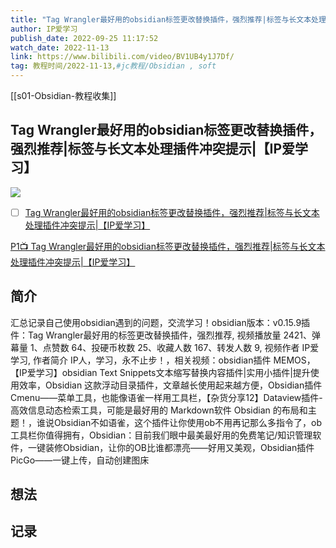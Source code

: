 ```yaml
---
title: "Tag Wrangler最好用的obsidian标签更改替换插件，强烈推荐|标签与长文本处理插件冲突提示|【IP爱学习】"
author: IP爱学习
publish_date: 2022-09-25 11:17:52
watch_date: 2022-11-13
link: https://www.bilibili.com/video/BV1UB4y1J7Df/
tag: 教程时间/2022-11-13,#jc教程/Obsidian , soft
---
```

[[s01-Obsidian-教程收集]]
## Tag Wrangler最好用的obsidian标签更改替换插件，强烈推荐|标签与长文本处理插件冲突提示|【IP爱学习】
![](http://i2.hdslb.com/bfs/archive/e7e0c71ea1fe511a9052f1712b7c99754c60f021.jpg)

- [ ] [Tag Wrangler最好用的obsidian标签更改替换插件，强烈推荐|标签与长文本处理插件冲突提示|【IP爱学习】](https://www.bilibili.com/video/BV1UB4y1J7Df/)

[P1📺 Tag Wrangler最好用的obsidian标签更改替换插件，强烈推荐|标签与长文本处理插件冲突提示|【IP爱学习】](https://www.bilibili.com/video/BV1UB4y1J7Df/?p=1)



## 简介
汇总记录自己使用obsidian遇到的问题，交流学习！obsidian版本：v0.15.9插件：Tag Wrangler最好用的标签更改替换插件，强烈推荐, 视频播放量 2421、弹幕量 1、点赞数 64、投硬币枚数 25、收藏人数 167、转发人数 9, 视频作者 IP爱学习, 作者简介 IP人，学习，永不止步！，相关视频：obsidian插件 MEMOS，【IP爱学习】obsidian Text Snippets文本缩写替换内容插件|实用小插件|提升使用效率，Obsidian 这款浮动目录插件，文章越长使用起来越方便，Obsidian插件Cmenu——菜单工具，也能像语雀一样用工具栏，【杂货分享12】Dataview插件-高效信息动态检索工具，可能是最好用的 Markdown软件 Obsidian 的布局和主题！，谁说Obsidian不如语雀，这个插件让你使用ob不用再记那么多指令了，ob工具栏你值得拥有，Obsidian：目前我们眼中最美最好用的免费笔记/知识管理软件，一键装修Obsidian，让你的OB比谁都漂亮——好用又美观，Obsidian插件PicGo——一键上传，自动创建图床
## 想法
## 记录
